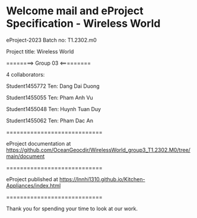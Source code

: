 # Welcome mail and eProject Specification - Wireless World

eProject-2023 Batch no: T1.2302.m0

Project title: Wireless World

========> Group 03 <=========

4 collaborators:

Student1455772 Ten: Dang Dai Duong

Student1455055 Ten: Pham Anh Vu

Student1455048 Ten: Huynh Tuan Duy

Student1455062 Ten: Pham Dac An

============================

eProject documentation at https://github.com/OceanGeocdir/WirelessWorld_group3_T1.2302.M0/tree/main/document

============================

eProject published at https://lnnhi1310.github.io/Kitchen-Appliances/index.html

============================

Thank you for spending your time to look at our work.

